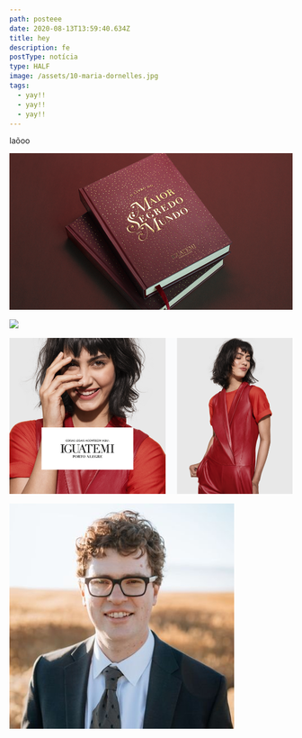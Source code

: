 ```yaml
---
path: posteee
date: 2020-08-13T13:59:40.634Z
title: hey
description: fe
postType: notícia
type: HALF
image: /assets/10-maria-dornelles.jpg
tags:
  - yay!!
  - yay!!
  - yay!!
---
```

laõoo

![](/assets/1000x550.png)



![](/assets/11-natália-ferraro.png)

![](/assets/0-0-2.png)

![sdf](/assets/profile-pic.jpg "sdfd")